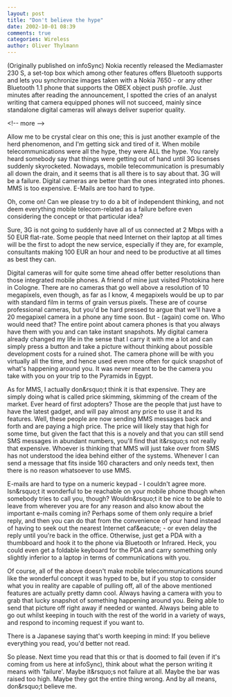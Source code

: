 ```yaml
---
layout: post
title: "Don't believe the hype"
date: 2002-10-01 08:39
comments: true
categories: Wireless
author: Oliver Thylmann
---
```



(Originally published on infoSync) Nokia recently released the Mediamaster 230 S, a set-top box which among other features offers Bluetooth supports and lets you synchronize images taken with a Nokia 7650 - or any other Bluetooth 1.1 phone that supports the OBEX object push profile. Just minutes after reading the announcement, I spotted the cries of an analyst writing that camera equipped phones will not succeed, mainly since standalone digital cameras will always deliver superior quality.


&lt;!-- more --&gt;


Allow me to be crystal clear on this one; this is just another example of the herd phenomenon, and I'm getting sick and tired of it. When mobile telecommunications were all the hype, they were ALL the hype. You rarely heard somebody say that things were getting out of hand until 3G licenses suddenly skyrocketed. Nowadays, mobile telecommunication is presumably all down the drain, and it seems that is all there is to say about that. 3G will be a failure. Digital cameras are better than the ones integrated into phones. MMS is too expensive. E-Mails are too hard to type.

Oh, come on! Can we please try to do a bit of independent thinking, and not deem everything mobile telecom-related as a failure before even considering the concept or that particular idea?

Sure, 3G is not going to suddenly have all of us connected at 2 Mbps with a 50 EUR flat-rate. Some people that need Internet on their laptop at all times will be the first to adopt the new service, especially if they are, for example, consultants making 100 EUR an hour and need to be productive at all times as best they can.

Digital cameras will for quite some time ahead offer better resolutions than those integrated mobile phones. A friend of mine just visited Photokina here in Cologne. There are no cameras that go well above a resolution of 10 megapixels, even though, as far as I know, 4 megapixels would be up to par with standard film in terms of grain versus pixels. These are of course professional cameras, but you'd be hard pressed to argue that we'll have a 20 megapixel camera in a phone any time soon. But - (again) come on. Who would need that? The entire point about camera phones is that you always have them with you and can take instant snapshots. My digital camera already changed my life in the sense that I carry it with me a lot and can simply press a button and take a picture without thinking about possible development costs for a ruined shot. The camera phone will be with you virtually all the time, and hence used even more often for quick snapshot of what's happening around you. It was never meant to be the camera you take with you on your trip to the Pyramids in Egypt.

As for MMS, I actually don&amp;rsquo;t think it is that expensive. They are simply doing what is called price skimming, skimming of the cream of the market. Ever heard of first adopters? Those are the people that just have to have the latest gadget, and will pay almost any price to use it and its features. Well, these people are now sending MMS messages back and forth and are paying a high price. The price will likely stay that high for some time, but given the fact that this is a novely and that you can still send SMS messages in abundant numbers, you'll find that it&amp;rsquo;s not really that expensive. Whoever is thinking that MMS will just take over from SMS has not understood the idea behind either of the systems. Whenever I can send a message that fits inside 160 characters and only needs text, then there is no reason whatsoever to use MMS.

E-mails are hard to type on a numeric keypad - I couldn't agree more. Isn&amp;rsquo;t it wonderful to be reachable on your mobile phone though when somebody tries to call you, though? Wouldn&amp;rsquo;t it be nice to be able to leave from wherever you are for any reason and also know about the important e-mails coming in? Perhaps some of them only require a brief reply, and then you can do that from the convenience of your hand instead of having to seek out the nearest Internet caf&amp;eacute; - or even delay the reply until you're back in the office. Otherwise, just get a PDA with a thumbboard and hook it to the phone via Bluetooth or Infrared. Heck, you could even get a foldable keyboard for the PDA and carry something only slightly inferior to a laptop in terms of communications with you.

Of course, all of the above doesn't make mobile telecommunications sound like the wonderful concept it was hyped to be, but if you stop to consider what you in reality are capable of pulling off, all of the above mentioned features are actually pretty damn cool. Always having a camera with you to grab that lucky snapshot of something happening around you. Being able to send that picture off right away if needed or wanted. Always being able to go out whilst keeping in touch with the rest of the world in a variety of ways, and respond to incoming request if you want to.

There is a Japanese saying that's worth keeping in mind: If you believe everything you read, you'd better not read.

So please. Next time you read that this or that is doomed to fail (even if it's coming from us here at infoSync), think about what the person writing it means with 'failure'. Maybe it&amp;rsquo;s not failure at all. Maybe the bar was raised too high. Maybe they got the entire thing wrong. And by all means, don&amp;rsquo;t believe me.


